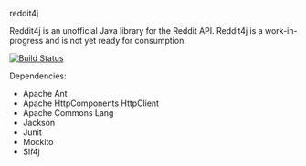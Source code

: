reddit4j

Reddit4j is an unofficial Java library for the Reddit API.  Reddit4j is a work-in-progress and is not yet ready for consumption.

[![Build Status](https://travis-ci.org/reddit4j/reddit4j.png?branch=master)](https://travis-ci.org/reddit4j/reddit4j)

Dependencies:
* Apache Ant
* Apache HttpComponents HttpClient
* Apache Commons Lang
* Jackson
* Junit
* Mockito
* Slf4j
